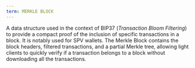 ```yaml
---
term: MERKLE BLOCK
---
```


A data structure used in the context of BIP37 (*Transaction Bloom Filtering*) to provide a compact proof of the inclusion of specific transactions in a block. It is notably used for SPV wallets. The Merkle Block contains the block headers, filtered transactions, and a partial Merkle tree, allowing light clients to quickly verify if a transaction belongs to a block without downloading all the transactions.